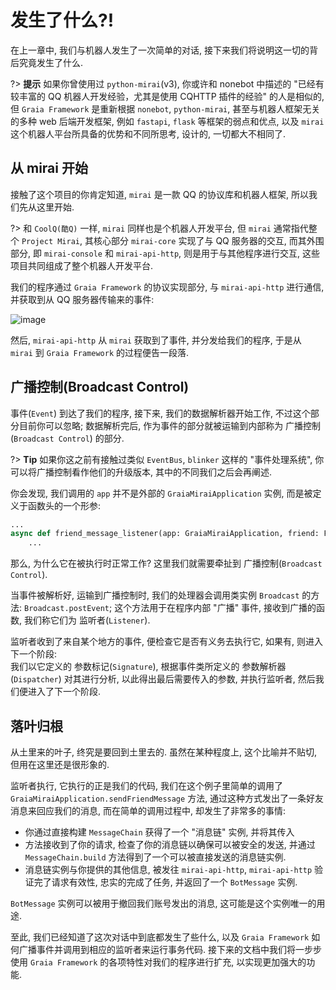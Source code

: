 # 发生了什么?!

在上一章中, 我们与机器人发生了一次简单的对话, 接下来我们将说明这一切的背后究竟发生了什么.

?> **提示** 如果你曾使用过 `python-mirai`(v3), 你或许和 nonebot 中描述的 "已经有较丰富的 QQ 机器人开发经验，尤其是使用 CQHTTP 插件的经验" 的人是相似的, 但 `Graia Framework` 是重新根据 `nonebot`, `python-mirai`, 甚至与机器人框架无关的多种 web 后端开发框架, 例如 `fastapi`, `flask` 等框架的弱点和优点, 以及 `mirai` 这个机器人平台所具备的优势和不同所思考, 设计的, 一切都大不相同了.

## 从 mirai 开始
接触了这个项目的你肯定知道, `mirai` 是一款 QQ 的协议库和机器人框架, 所以我们先从这里开始.

?> 和 `CoolQ(酷Q)` 一样, `mirai` 同样也是个机器人开发平台, 但 `mirai` 通常指代整个 `Project Mirai`,
其核心部分 `mirai-core` 实现了与 QQ 服务器的交互, 而其外围部分, 即 `mirai-console` 和 `mirai-api-http`,
则是用于与其他程序进行交互, 这些项目共同组成了整个机器人开发平台.

我们的程序通过 `Graia Framework` 的协议实现部分, 与 `mirai-api-http` 进行通信, 并获取到从 QQ 服务器传输来的事件:

![image](/assets/images/process_1.png)

然后, `mirai-api-http` 从 `mirai` 获取到了事件, 并分发给我们的程序, 于是从 `mirai` 到 `Graia Framework` 的过程便告一段落.

## 广播控制(Broadcast Control)
事件(`Event`) 到达了我们的程序, 接下来, 我们的数据解析器开始工作, 不过这个部分目前你可以忽略;
数据解析完后, 作为事件的部分就被运输到内部称为 广播控制(`Broadcast Control`) 的部分.

?> **Tip** 如果你这之前有接触过类似 `EventBus`, `blinker` 这样的 "事件处理系统",
你可以将广播控制看作他们的升级版本, 其中的不同我们之后会再阐述.

你会发现, 我们调用的 `app` 并不是外部的 `GraiaMiraiApplication` 实例, 而是被定义于函数头的一个形参:

``` python
...
async def friend_message_listener(app: GraiaMiraiApplication, friend: Friend):
    ...
```

那么, 为什么它在被执行时正常工作? 这里我们就需要牵扯到 广播控制(`Broadcast Control`).

当事件被解析好, 运输到广播控制时, 我们的处理器会调用类实例 `Broadcast` 的方法: `Broadcast.postEvent`;
这个方法用于在程序内部 "广播" 事件, 接收到广播的函数, 我们称它们为 监听者(`Listener`).

监听者收到了来自某个地方的事件, 便检查它是否有义务去执行它, 如果有, 则进入下一个阶段:  
我们以它定义的 参数标记(`Signature`), 根据事件类所定义的 参数解析器(`Dispatcher`) 对其进行分析,
以此得出最后需要传入的参数, 并执行监听者, 然后我们便进入了下一个阶段.

## 落叶归根
从土里来的叶子, 终究是要回到土里去的.
虽然在某种程度上, 这个比喻并不贴切, 但用在这里还是很形象的.

监听者执行, 它执行的正是我们的代码, 我们在这个例子里简单的调用了 `GraiaMiraiApplication.sendFriendMessage` 方法,
通过这种方式发出了一条好友消息来回应我们的消息, 而在简单的调用过程中, 却发生了非常多的事情:

 - 你通过直接构建 `MessageChain` 获得了一个 "消息链" 实例, 并将其传入
 - 方法接收到了你的请求, 检查了你的消息链以确保可以被安全的发送, 并通过 `MessageChain.build` 方法得到了一个可以被直接发送的消息链实例.
 - 消息链实例与你提供的其他信息, 被发往 `mirai-api-http`, `mirai-api-http` 验证完了请求有效性, 忠实的完成了任务, 并返回了一个 `BotMessage` 实例.

`BotMessage` 实例可以被用于撤回我们账号发出的消息, 这可能是这个实例唯一的用途.

至此, 我们已经知道了这次对话中到底都发生了些什么, 以及 `Graia Framework` 如何广播事件并调用到相应的监听者来运行事务代码. 接下来的文档中我们将一步步使用 `Graia Framework` 的各项特性对我们的程序进行扩充, 以实现更加强大的功能.